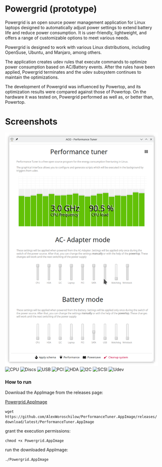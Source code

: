 # Powergrid (prototype)

Powergrid is an open source power management application for Linux laptops designed to automatically adjust power settings to extend battery life and reduce power consumption. It is user-friendly, lightweight, and offers a range of customizable options to meet various needs.

Powergrid is designed to work with various Linux distributions, including OpenSuse, Ubuntu, and Manjaro, among others.

The application creates udev rules that execute commands to optimize power consumption based on AC/Battery events. After the rules have been applied, Powergrid terminates and the udev subsystem continues to maintain the optimizations.

The development of Powergrid was influenced by Powertop, and its optimization results were compared against those of Powertop. On the hardware it was tested on, Powergrid performed as well as, or better than, Powertop.


# Screenshots
![Dashboard](https://github.com/AlexWoroschilow/AOD-PerformanceTuner/blob/master/screenshots/dashboard.png?raw=true)
![CPU](https://github.com/AlexWoroschilow/AOD-PerformanceTuner/blob/master/screenshots/devices-cpu.png?raw=true)
![Discs](https://github.com/AlexWoroschilow/AOD-PerformanceTuner/blob/master/screenshots/devices-sata.png?raw=true)
![USB](https://github.com/AlexWoroschilow/AOD-PerformanceTuner/blob/master/screenshots/devices-usb.png?raw=true)
![PCI](https://github.com/AlexWoroschilow/AOD-PerformanceTuner/blob/master/screenshots/devices-pci.png?raw=true)
![HDA](https://github.com/AlexWoroschilow/AOD-PerformanceTuner/blob/master/screenshots/devices-hda.png?raw=true)
![I2C](https://github.com/AlexWoroschilow/AOD-PerformanceTuner/blob/master/screenshots/devices-i2c.png?raw=true)
![SCSI](https://github.com/AlexWoroschilow/AOD-PerformanceTuner/blob/master/screenshots/devices-scsi.png?raw=true)
![Udev](https://github.com/AlexWoroschilow/AOD-PerformanceTuner/blob/master/screenshots/devices-udev.png?raw=true)

### How to run

Download the AppImage from the releases page: 

[Powergrid.AppImage](https://github.com/AlexWoroschilow/PerformanceTuner.AppImage/releases)

`wget https://github.com/AlexWoroschilow/PerformanceTuner.AppImage/releases/download/latest/PerformanceTuner.AppImage`

grant the execution permissions:

`chmod +x Powergrid.AppImage`

run the downloaded AppImage:

`./Powergrid.AppImage`
